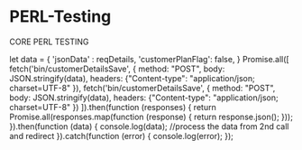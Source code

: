 PERL-Testing
============

CORE PERL TESTING

let data = {
  'jsonData' : reqDetails,
  'customerPlanFlag': false, 
}
Promise.all([
  fetch('bin/customerDetailsSave', {
      method: "POST",
  	  body: JSON.stringify(data),
      headers: {"Content-type": "application/json; charset=UTF-8"
    }),
    fetch('bin/customerDetailsSave', {
      method: "POST",
  	  body: JSON.stringify(data),
      headers: {"Content-type": "application/json; charset=UTF-8"
    })
]).then(function (responses) {
	return Promise.all(responses.map(function (response) {
		return response.json();
	}));
}).then(function (data) {
	console.log(data);
	//process the data from 2nd call and redirect
}).catch(function (error) {
	console.log(error);
});

